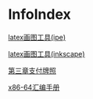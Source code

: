 # InfoIndex

[latex画图工具(ipe)](http://ipe.otfried.org)

[latex画图工具(inkscape)](https://inkscape.org)

[第三章支付牌照](http://www.pbc.gov.cn/zhengwugongkai/127924/128041/2951606/1923625/1923629/d6d180ae/index2.html)

[x86-64汇编手册](https://docs.oracle.com/cd/E19253-01/817-5477/817-5477.pdf)
